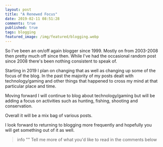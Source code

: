 ```yaml
---
layout: post
title: "A Renewed Focus"
date: 2019-02-11 08:51:28
comments: true
published: true
tags: blogging
featured_image: /img/featured/blogging.webp
---
```


So I've been an on/off again blogger since 1999. Mostly on from 2003-2008 then pretty much off since then. While I've had the occasional random post since 2008 there's been nothing consistent to speak of.

Starting in 2019 I plan on changing that as well as changing up some of the focus of the blog. In the past the majority of my posts dealt with technology/gaming and other things that happened to cross my mind at that particular place and time.

Moving forward I will continue to blog about technology/gaming but will be adding a focus on activities such as hunting, fishing, shooting and conservation.

Overall it will be a mix bag of various posts.

I look forward to returning to blogging more frequently and hopefully you will get something out of it as well.

> info ""
> Tell me more of what you'd like to read in the comments below
